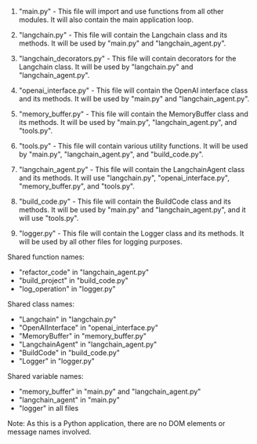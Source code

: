 1. "main.py" - This file will import and use functions from all other modules. It will also contain the main application loop.

2. "langchain.py" - This file will contain the Langchain class and its methods. It will be used by "main.py" and "langchain_agent.py".

3. "langchain_decorators.py" - This file will contain decorators for the Langchain class. It will be used by "langchain.py" and "langchain_agent.py".

4. "openai_interface.py" - This file will contain the OpenAI interface class and its methods. It will be used by "main.py" and "langchain_agent.py".

5. "memory_buffer.py" - This file will contain the MemoryBuffer class and its methods. It will be used by "main.py", "langchain_agent.py", and "tools.py".

6. "tools.py" - This file will contain various utility functions. It will be used by "main.py", "langchain_agent.py", and "build_code.py".

7. "langchain_agent.py" - This file will contain the LangchainAgent class and its methods. It will use "langchain.py", "openai_interface.py", "memory_buffer.py", and "tools.py".

8. "build_code.py" - This file will contain the BuildCode class and its methods. It will be used by "main.py" and "langchain_agent.py", and it will use "tools.py".

9. "logger.py" - This file will contain the Logger class and its methods. It will be used by all other files for logging purposes.

Shared function names:
- "refactor_code" in "langchain_agent.py"
- "build_project" in "build_code.py"
- "log_operation" in "logger.py"

Shared class names:
- "Langchain" in "langchain.py"
- "OpenAIInterface" in "openai_interface.py"
- "MemoryBuffer" in "memory_buffer.py"
- "LangchainAgent" in "langchain_agent.py"
- "BuildCode" in "build_code.py"
- "Logger" in "logger.py"

Shared variable names:
- "memory_buffer" in "main.py" and "langchain_agent.py"
- "langchain_agent" in "main.py"
- "logger" in all files

Note: As this is a Python application, there are no DOM elements or message names involved.